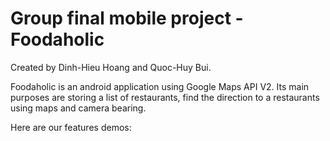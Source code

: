# Group final mobile project - Foodaholic
Created by Dinh-Hieu Hoang and Quoc-Huy Bui.

Foodaholic is an android application using Google Maps API V2. Its main purposes are storing a list of restaurants, find the direction to a restaurants using maps and camera bearing.

Here are our features demos:

